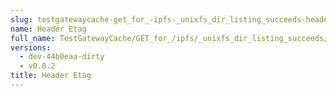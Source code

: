 ```yaml
---
slug: testgatewaycache-get_for_-ipfs-_unixfs_dir_listing_succeeds-header_etag
name: Header Etag
full_name: TestGatewayCache/GET_for_/ipfs/_unixfs_dir_listing_succeeds/Header_Etag
versions:
  - dev-44b0eaa-dirty
  - v0.0.2
title: Header Etag
---
```


